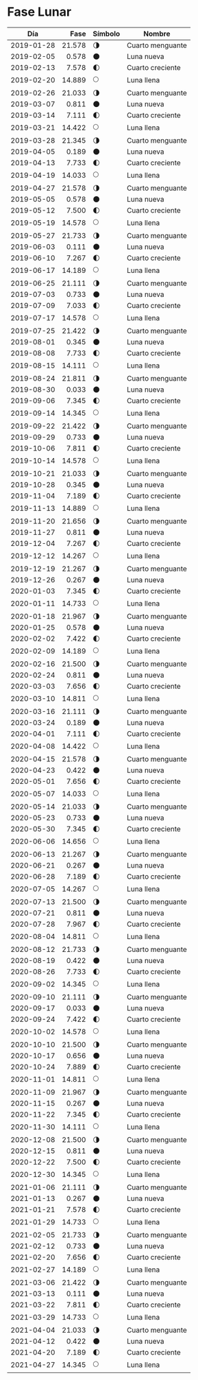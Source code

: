 # Fase Lunar
    
Día        | Fase   | Símbolo | Nombre
-----------|-------:|---|---
2019-01-28 | 21.578 | 🌗 | Cuarto menguante
2019-02-05 |  0.578 | 🌑 | Luna nueva
2019-02-13 |  7.578 | 🌓 | Cuarto creciente
2019-02-20 | 14.889 | 🌕 | Luna llena
2019-02-26 | 21.033 | 🌗 | Cuarto menguante
2019-03-07 |  0.811 | 🌑 | Luna nueva
2019-03-14 |  7.111 | 🌓 | Cuarto creciente
2019-03-21 | 14.422 | 🌕 | Luna llena
2019-03-28 | 21.345 | 🌗 | Cuarto menguante
2019-04-05 |  0.189 | 🌑 | Luna nueva
2019-04-13 |  7.733 | 🌓 | Cuarto creciente
2019-04-19 | 14.033 | 🌕 | Luna llena
2019-04-27 | 21.578 | 🌗 | Cuarto menguante
2019-05-05 |  0.578 | 🌑 | Luna nueva
2019-05-12 |  7.500 | 🌓 | Cuarto creciente
2019-05-19 | 14.578 | 🌕 | Luna llena
2019-05-27 | 21.733 | 🌗 | Cuarto menguante
2019-06-03 |  0.111 | 🌑 | Luna nueva
2019-06-10 |  7.267 | 🌓 | Cuarto creciente
2019-06-17 | 14.189 | 🌕 | Luna llena
2019-06-25 | 21.111 | 🌗 | Cuarto menguante
2019-07-03 |  0.733 | 🌑 | Luna nueva
2019-07-09 |  7.033 | 🌓 | Cuarto creciente
2019-07-17 | 14.578 | 🌕 | Luna llena
2019-07-25 | 21.422 | 🌗 | Cuarto menguante
2019-08-01 |  0.345 | 🌑 | Luna nueva
2019-08-08 |  7.733 | 🌓 | Cuarto creciente
2019-08-15 | 14.111 | 🌕 | Luna llena
2019-08-24 | 21.811 | 🌗 | Cuarto menguante
2019-08-30 |  0.033 | 🌑 | Luna nueva
2019-09-06 |  7.345 | 🌓 | Cuarto creciente
2019-09-14 | 14.345 | 🌕 | Luna llena
2019-09-22 | 21.422 | 🌗 | Cuarto menguante
2019-09-29 |  0.733 | 🌑 | Luna nueva
2019-10-06 |  7.811 | 🌓 | Cuarto creciente
2019-10-14 | 14.578 | 🌕 | Luna llena
2019-10-21 | 21.033 | 🌗 | Cuarto menguante
2019-10-28 |  0.345 | 🌑 | Luna nueva
2019-11-04 |  7.189 | 🌓 | Cuarto creciente
2019-11-13 | 14.889 | 🌕 | Luna llena
2019-11-20 | 21.656 | 🌗 | Cuarto menguante
2019-11-27 |  0.811 | 🌑 | Luna nueva
2019-12-04 |  7.267 | 🌓 | Cuarto creciente
2019-12-12 | 14.267 | 🌕 | Luna llena
2019-12-19 | 21.267 | 🌗 | Cuarto menguante
2019-12-26 |  0.267 | 🌑 | Luna nueva
2020-01-03 |  7.345 | 🌓 | Cuarto creciente
2020-01-11 | 14.733 | 🌕 | Luna llena
2020-01-18 | 21.967 | 🌗 | Cuarto menguante
2020-01-25 |  0.578 | 🌑 | Luna nueva
2020-02-02 |  7.422 | 🌓 | Cuarto creciente
2020-02-09 | 14.189 | 🌕 | Luna llena
2020-02-16 | 21.500 | 🌗 | Cuarto menguante
2020-02-24 |  0.811 | 🌑 | Luna nueva
2020-03-03 |  7.656 | 🌓 | Cuarto creciente
2020-03-10 | 14.811 | 🌕 | Luna llena
2020-03-16 | 21.111 | 🌗 | Cuarto menguante
2020-03-24 |  0.189 | 🌑 | Luna nueva
2020-04-01 |  7.111 | 🌓 | Cuarto creciente
2020-04-08 | 14.422 | 🌕 | Luna llena
2020-04-15 | 21.578 | 🌗 | Cuarto menguante
2020-04-23 |  0.422 | 🌑 | Luna nueva
2020-05-01 |  7.656 | 🌓 | Cuarto creciente
2020-05-07 | 14.033 | 🌕 | Luna llena
2020-05-14 | 21.033 | 🌗 | Cuarto menguante
2020-05-23 |  0.733 | 🌑 | Luna nueva
2020-05-30 |  7.345 | 🌓 | Cuarto creciente
2020-06-06 | 14.656 | 🌕 | Luna llena
2020-06-13 | 21.267 | 🌗 | Cuarto menguante
2020-06-21 |  0.267 | 🌑 | Luna nueva
2020-06-28 |  7.189 | 🌓 | Cuarto creciente
2020-07-05 | 14.267 | 🌕 | Luna llena
2020-07-13 | 21.500 | 🌗 | Cuarto menguante
2020-07-21 |  0.811 | 🌑 | Luna nueva
2020-07-28 |  7.967 | 🌓 | Cuarto creciente
2020-08-04 | 14.811 | 🌕 | Luna llena
2020-08-12 | 21.733 | 🌗 | Cuarto menguante
2020-08-19 |  0.422 | 🌑 | Luna nueva
2020-08-26 |  7.733 | 🌓 | Cuarto creciente
2020-09-02 | 14.345 | 🌕 | Luna llena
2020-09-10 | 21.111 | 🌗 | Cuarto menguante
2020-09-17 |  0.033 | 🌑 | Luna nueva
2020-09-24 |  7.422 | 🌓 | Cuarto creciente
2020-10-02 | 14.578 | 🌕 | Luna llena
2020-10-10 | 21.500 | 🌗 | Cuarto menguante
2020-10-17 |  0.656 | 🌑 | Luna nueva
2020-10-24 |  7.889 | 🌓 | Cuarto creciente
2020-11-01 | 14.811 | 🌕 | Luna llena
2020-11-09 | 21.967 | 🌗 | Cuarto menguante
2020-11-15 |  0.267 | 🌑 | Luna nueva
2020-11-22 |  7.345 | 🌓 | Cuarto creciente
2020-11-30 | 14.111 | 🌕 | Luna llena
2020-12-08 | 21.500 | 🌗 | Cuarto menguante
2020-12-15 |  0.811 | 🌑 | Luna nueva
2020-12-22 |  7.500 | 🌓 | Cuarto creciente
2020-12-30 | 14.345 | 🌕 | Luna llena
2021-01-06 | 21.111 | 🌗 | Cuarto menguante
2021-01-13 |  0.267 | 🌑 | Luna nueva
2021-01-21 |  7.578 | 🌓 | Cuarto creciente
2021-01-29 | 14.733 | 🌕 | Luna llena
2021-02-05 | 21.733 | 🌗 | Cuarto menguante
2021-02-12 |  0.733 | 🌑 | Luna nueva
2021-02-20 |  7.656 | 🌓 | Cuarto creciente
2021-02-27 | 14.189 | 🌕 | Luna llena
2021-03-06 | 21.422 | 🌗 | Cuarto menguante
2021-03-13 |  0.111 | 🌑 | Luna nueva
2021-03-22 |  7.811 | 🌓 | Cuarto creciente
2021-03-29 | 14.733 | 🌕 | Luna llena
2021-04-04 | 21.033 | 🌗 | Cuarto menguante
2021-04-12 |  0.422 | 🌑 | Luna nueva
2021-04-20 |  7.189 | 🌓 | Cuarto creciente
2021-04-27 | 14.345 | 🌕 | Luna llena
